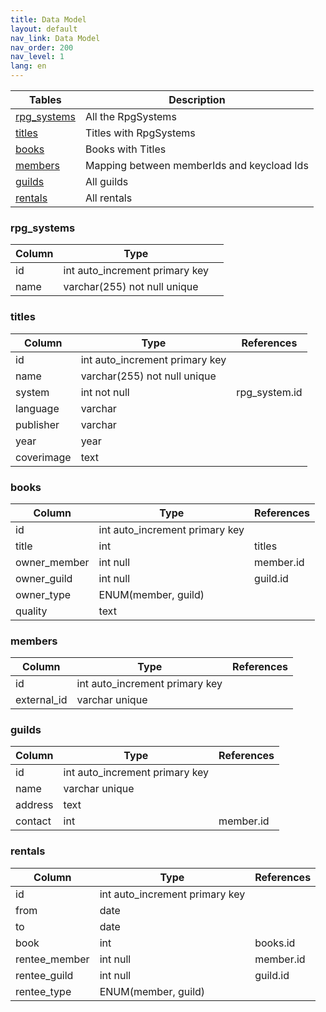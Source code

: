 ```yaml
---
title: Data Model
layout: default
nav_link: Data Model
nav_order: 200
nav_level: 1
lang: en
---
```


| Tables | Description |
|-------------|--------------------------------------------|
| [rpg_systems](#rpg_systems) | All the RpgSystems |
| [titles](#titles) | Titles with RpgSystems |
| [books](#books) | Books with Titles |
| [members](#members) | Mapping between memberIds and keycload Ids |
| [guilds](#guilds) | All guilds |
| [rentals](#rentals) | All rentals |

### rpg_systems

| Column | Type | |
|--------|--------------------------------|--|
| id | int auto_increment primary key |
| name | varchar(255) not null unique |

### titles

| Column | Type | References |
|------------|--------------------------------|---------------|
| id | int auto_increment primary key |  |
| name | varchar(255) not null unique |  |
| system | int not null | rpg_system.id |
| language | varchar |  |
| publisher | varchar |  |
| year | year |  |
| coverimage | text |  |

### books

| Column | Type | References |
|------------|--------------------------------|---------------------|
| id | int auto_increment primary key |  |
| title | int | titles |
| owner_member | int null | member.id |
| owner_guild | int null | guild.id |
| owner_type | ENUM(member, guild) |  |
| quality | text |  |

### members

| Column | Type | References |
|-------------|--------------------------------|---------------------|
| id | int auto_increment primary key |  |
| external_id | varchar unique |  |

### guilds

| Column | Type | References |
|------------|--------------------------------|------------|
| id | int auto_increment primary key |  |
| name | varchar unique |  |
| address | text |  |
| contact | int  | member.id |

### rentals

| Column | Type | References |
|-------------|--------------------------------|---------------------|
| id | int auto_increment primary key |  |
| from | date |  |
| to | date |  |
| book | int  | books.id |
| rentee_member | int null | member.id |
| rentee_guild | int null | guild.id |
| rentee_type | ENUM(member, guild) |  |
